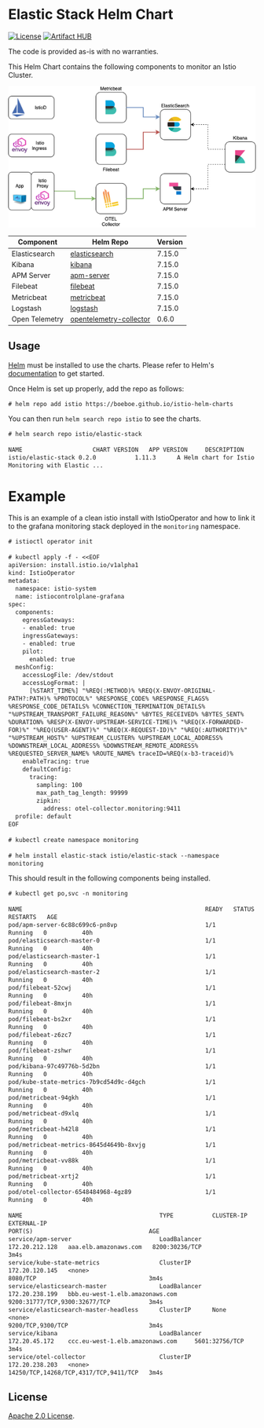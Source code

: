 # Elastic Stack Helm Chart

[![License](https://img.shields.io/badge/License-Apache%202.0-blue.svg)](https://opensource.org/licenses/Apache-2.0)
[![Artifact HUB](https://img.shields.io/endpoint?url=https://artifacthub.io/badge/repository/helm)](https://artifacthub.io/packages/search?repo=helm)

The code is provided as-is with no warranties.

This Helm Chart contains the following components to monitor an Istio Cluster.

![Elastic Stack Components](./imgs/stack.png "Elastic Stack Components")


|Component|Helm Repo|Version|
|---------|--------|-------|
|Elasticsearch|[elasticsearch](https://helm.elastic.co)|7.15.0|
|Kibana|[kibana](https://helm.elastic.co)|7.15.0|
|APM Server|[apm-server](https://helm.elastic.co)|7.15.0|
|Filebeat|[filebeat](https://helm.elastic.co)|7.15.0|
|Metricbeat|[metricbeat](https://helm.elastic.co)|7.15.0|
|Logstash|[logstash](https://helm.elastic.co)|7.15.0|
|Open Telemetry|[opentelemetry-collector](https://open-telemetry.github.io/opentelemetry-helm-charts)|0.6.0|

## Usage

[Helm](https://helm.sh) must be installed to use the charts.
Please refer to Helm's [documentation](https://helm.sh/docs/) to get started.

Once Helm is set up properly, add the repo as follows:

```console
# helm repo add istio https://boeboe.github.io/istio-helm-charts
```

You can then run `helm search repo istio` to see the charts.

```console
# helm search repo istio/elastic-stack

NAME                    CHART VERSION   APP VERSION     DESCRIPTION                                       
istio/elastic-stack	0.2.0        	1.11.3     	A Helm chart for Istio Monitoring with Elastic ...
```

# Example

This is an example of a clean istio install with IstioOperator and how to link it to the grafana monitoring stack deployed in the `monitoring` namespace.

```console
# istioctl operator init

# kubectl apply -f - <<EOF
apiVersion: install.istio.io/v1alpha1
kind: IstioOperator
metadata:
  namespace: istio-system
  name: istiocontrolplane-grafana
spec:
  components: 
    egressGateways: 
    - enabled: true
    ingressGateways: 
    - enabled: true
    pilot:
      enabled: true
  meshConfig:
    accessLogFile: /dev/stdout
    accessLogFormat: |
      [%START_TIME%] "%REQ(:METHOD)% %REQ(X-ENVOY-ORIGINAL-PATH?:PATH)% %PROTOCOL%" %RESPONSE_CODE% %RESPONSE_FLAGS% %RESPONSE_CODE_DETAILS% %CONNECTION_TERMINATION_DETAILS% "%UPSTREAM_TRANSPORT_FAILURE_REASON%" %BYTES_RECEIVED% %BYTES_SENT% %DURATION% %RESP(X-ENVOY-UPSTREAM-SERVICE-TIME)% "%REQ(X-FORWARDED-FOR)%" "%REQ(USER-AGENT)%" "%REQ(X-REQUEST-ID)%" "%REQ(:AUTHORITY)%" "%UPSTREAM_HOST%" %UPSTREAM_CLUSTER% %UPSTREAM_LOCAL_ADDRESS% %DOWNSTREAM_LOCAL_ADDRESS% %DOWNSTREAM_REMOTE_ADDRESS% %REQUESTED_SERVER_NAME% %ROUTE_NAME% traceID=%REQ(x-b3-traceid)%
    enableTracing: true
    defaultConfig:
      tracing:
        sampling: 100
        max_path_tag_length: 99999
        zipkin:
          address: otel-collector.monitoring:9411
  profile: default
EOF

# kubectl create namespace monitoring

# helm install elastic-stack istio/elastic-stack --namespace monitoring

```

This should result in the following components being installed.

```console
# kubectl get po,svc -n monitoring

NAME                                                    READY   STATUS    RESTARTS   AGE
pod/apm-server-6c88c699c6-pn8vp                         1/1     Running   0          40h
pod/elasticsearch-master-0                              1/1     Running   0          40h
pod/elasticsearch-master-1                              1/1     Running   0          40h
pod/elasticsearch-master-2                              1/1     Running   0          40h
pod/filebeat-52cwj                                      1/1     Running   0          40h
pod/filebeat-8mxjn                                      1/1     Running   0          40h
pod/filebeat-bs2xr                                      1/1     Running   0          40h
pod/filebeat-z6zc7                                      1/1     Running   0          40h
pod/filebeat-zshwr                                      1/1     Running   0          40h
pod/kibana-97c49776b-5d2bn                              1/1     Running   0          40h
pod/kube-state-metrics-7b9cd54d9c-d4gch                 1/1     Running   0          40h
pod/metricbeat-94gkh                                    1/1     Running   0          40h
pod/metricbeat-d9xlq                                    1/1     Running   0          40h
pod/metricbeat-h42l8                                    1/1     Running   0          40h
pod/metricbeat-metrics-8645d4649b-8xvjg                 1/1     Running   0          40h
pod/metricbeat-vv88k                                    1/1     Running   0          40h
pod/metricbeat-xrtj2                                    1/1     Running   0          40h
pod/otel-collector-6548484968-4gz89                     1/1     Running   0          40h

NAME                                       TYPE           CLUSTER-IP       EXTERNAL-IP                                                               PORT(S)                                 AGE
service/apm-server                         LoadBalancer   172.20.212.128   aaa.elb.amazonaws.com   8200:30236/TCP                          3m4s
service/kube-state-metrics                 ClusterIP      172.20.120.145   <none>                                                                    8080/TCP                                3m4s
service/elasticsearch-master               LoadBalancer   172.20.238.199   bbb.eu-west-1.elb.amazonaws.com     9200:31777/TCP,9300:32677/TCP           3m4s
service/elasticsearch-master-headless      ClusterIP      None             <none>                                                                    9200/TCP,9300/TCP                       3m4s
service/kibana                             LoadBalancer   172.20.45.172    ccc.eu-west-1.elb.amazonaws.com     5601:32756/TCP                          3m4s
service/otel-collector                     ClusterIP      172.20.238.203   <none>                                                                    14250/TCP,14268/TCP,4317/TCP,9411/TCP   3m4s
```

## License

<!-- Keep full URL links to repo files because this README syncs from main to gh-pages.  -->
[Apache 2.0 License](https://github.com/boeboe/istio-helm-charts/blob/main/LICENSE).